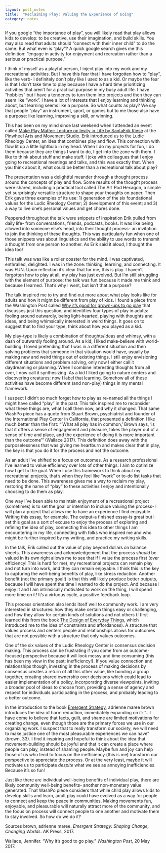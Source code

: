 ```yaml
---
layout: post_notes
title:  "Reclaiming Play: Valuing the Experience of Doing"
category: notes
---
```


If you google “the importance of play”, you will likely read that play allows kids to develop: to be creative, use their imagination, and build skills. You may also read that adults should “connect with their inner child” to do the same. But what even is “play”? A quick google search gives me this definition: “engage in activity for enjoyment and recreation rather than a serious or practical purpose.”
 
I think of myself as a playful person, I inject play into my work and my recreational activities. But I have this fear that I have forgotten how to “play”, like the verb- I definitely don’t play like I used to as a kid. Or maybe the fear is that I don’t take time to play because I have a hard time prioritizing activities that aren’t for a practical purpose in my busy adult life. I have “hobbies” but I have a tendency to turn them into projects and then they can seem like “work”. I have a lot of interests that I enjoy learning and thinking about, but learning seems like a purpose. So what counts as play? We say that people “play” an instrument, sport, or games but to me those also have a purpose: like learning, improving a skill, or winning.
 
This has been on my mind since last weekend when I attended an event called [Make Play Matter: Lecture on levity in Life by SantaErik Riese](https://www.eventbrite.com/e/make-play-matter-lecture-on-levity-life-tickets-44364239635#) at the [Pinwheel Arts and Movement Studio](https://www.facebook.com/pinwheelartsandmovementstudio/). Erik introduced us to the Ludic Rheology Center, an idea that combines play and flow. This connection with flow lit up a little lightbulb in my head. When I do my projects for fun, I do them because they are things I want to do, I get into the zone with them. I like to think about stuff and make stuff. I joke with colleagues that I enjoy going to recreational meetings and talks, and this was exactly that. When you think about it, what could be better than a recreational talk about play?
 
The presentation was a delightful meander through a thought process around the concepts of play and flow. Some results of the thought process were shared, including a practical tool called The Art Pod Hexagon, a simple yet surprisingly versatile structure to shape your thoughts on paper. Then Erik gave three examples of its use: 1) generation of the six foundational values for the Ludic Rheology Center; 2) development of this event; and 3) a way to live one’s personal values and get chores done. 
 
Peppered throughout the talk were snippets of inspiration Erik pulled from daily life- from conversations, friends, podcasts, books. It was like being allowed into someone else’s head, into their thought process- an invitation to join the thinking of these thoughts. This was particularly fun when one of those snippets was about linguistics and the ability to use words to transmit a thought from one person to another. As Erik said it aloud, I thought the idea too!
 
This talk was was like a roller coaster for the mind. I was captivated, enthralled, delighted. I was in the zone: thinking, learning, and connecting. It was FUN. Upon reflection it’s clear that for me, this is play. I haven’t forgotten how to play at all, my play has just evolved. But I’m still struggling with the element of purpose: the talk was fun because it made me think and because I learned. That’s why I went, but isn’t that a purpose?
 
The talk inspired me to try and find out more about what play looks like for adults and how it might be different from play of kids. I found a piece from the Washington Post called [Why it’s good for grown-ups to go play](https://www.washingtonpost.com/national/health-science/why-its-good-for-grown-ups-to-go-play/2017/05/19/99810292-fd1f-11e6-8ebe-6e0dbe4f2bca_story.html?noredirect=on&utm_term=.68a20ae6f386) that discusses just this question, and identifies four types of play in adults: fooling around outwardly, being light-hearted, playing with thoughts and ideas, and being whimsically interested in weird things. It goes on to suggest that to find your type, think about how you played as a kid.
 
My play-type is likely a combination of thoughts/ideas and whimsy, with a dash of outwardly fooling around. As a kid, I liked make-believe with world-building. I loved pretending that I was in a different situation and then solving problems that someone in that situation would have, usually by making new and weird things out of existing things. I still enjoy envisioning different situations and problem solving, only now I either call it daydreaming or planning. When I combine interesting thoughts from all over, I now call it synthesizing. As a kid I liked going to nature centers and discovering creatures; now I label that learning. Somehow all of these activities have become different (and non-play) things in my mental framework.

I suspect I didn’t so much forget how to play as re-named all the things I might have called “play” in the past. This talk inspired me to reconsider what these things are, what I call them now, and why it changed. That same WashPo piece has a quote from Stuart Brown, psychiatrist and founder of the International Play Center in California, that presented a definition I like much better than the first: “‘What all play has in common,’ Brown says, ‘is that it offers a sense of engagement and pleasure, takes the player out of a sense of time and place, and the experience of doing it is more important than the outcome’” (Wallace 2017). This definition does away with the purposelessness that was giving me heartburn and makes clear that in play, the key is that you do it for the process and not the outcome.

As an adult I’ve shifted to a focus on outcomes. As a research professional I’ve learned to value efficiency over lots of other things: I aim to optimize how I get to the goal. When I use this framework to think about my recreational projects, that’s when they feel like “work” or to-do list tasks that need to be done. This awareness gives me a way to reclaim my play, restoring the name of “play” to these activities I enjoy and intentionally choosing to do them as play.

One way I’ve been able to maintain enjoyment of a recreational project (sometimes) is to set the goal or intention to include valuing the process- I will plan a project that allows me to have an experience I find enjoyable. Writing this essay, for example. The output-a finished essay-is great but I set this goal as a sort of excuse to enjoy the process of exploring and refining the idea of play, connecting this idea to other things I am encountering in my life, connecting with folks who inspired me and who might be further inspired by my writing, and practice my writing skills. 

In the talk, Erik called out the value of play beyond dollars on balance sheets. This awareness and acknowledgement that the process *should* be valued in its own right allows me to see that if I value the process first (over efficiency! This is hard for me), my recreational projects can remain play and not turn into work, and they can remain enjoyable. I think this is the key to capturing the well-being benefits of play, like stress reduction. Another benefit (not the primary goal!) is that this will likely produce better outputs, because I will have spent the time I wanted to do the project. And because I enjoy it and I am intrinsically motivated to work on the thing, I will spend more time on it! It’s a virtuous cycle, a positive feedback loop.

This process orientation also lends itself well to community work. I am very interested in structures: how they make certain things easy or challenging, and how they allow for certain kinds of solutions and not others (I first learned this from the book [The Design of Everyday Things](https://www.goodreads.com/book/show/840.The_Design_of_Everyday_Things), which introduced me to the idea of constraints and affordances). A structure that values process and centers people and relationships allows for outcomes that are not possible with a structure that only values outcomes. 

One of the six values of the Ludic Rheology Center is consensus decision making. This process can be frustrating if you come from an outcome-focused perspective because it will look messy and time consuming (this has been my view in the past; inefficiency!). If you value connection and relationships though, investing in the process of making decisions by consensus creates a return of all this other value, like bonding a group together, creating shared ownership over decisions which could lead to easier implementation of a policy, incorporating diverse viewpoints, inviting a broader pool of ideas to choose from, providing a sense of agency and respect for individuals participating in the process, and probably leading to a better outcome.

In the introduction to the book [Emergent Strategy](https://www.goodreads.com/book/show/29633913-emergent-strategy?from_search=true), adrienne maree brown introduces the idea of harm reduction, immediately expanding on it:  “...I have come to believe that facts, guilt, and shame are limited motivations for creating change, even though those are the primary forces we use in our organizing work. I suspect that to really transform our society, we will need to make justice one of the most pleasurable experiences we can have” (brown, 33). I find it inspiring and hopeful to think about the idea that movement-building should be joyful and that it can create a place where people can play, instead of shaming people. Maybe fun and joy can help those of us who tend to focus on the inefficiency (this is me) transform our perspective to appreciate the process. Or at the very least, maybe it will motivate us to participate *despite* what we see as annoying inefficiencies. Because it’s so fun!

Just like there are individual well-being benefits of individual play, there are likely community well-being benefits- another non-monetary value generated. That WashPo piece considers that while child play allows kids to develop skills and learn, adult play could have evolved as a way for people to connect and keep the peace in communities. Making movements fun, enjoyable, and pleasurable will naturally attract more of the community, and the focus on process will connect people to one another and motivate them to stay involved. So how do we do it?

Sources
brown, adrienne maree. *Emergent Strategy: Shaping Change, Changing Worlds*. AK Press, 2017.

Wallace, Jennifer. “Why it’s good to go play.” *Washington Post*, 20 May 2017.
